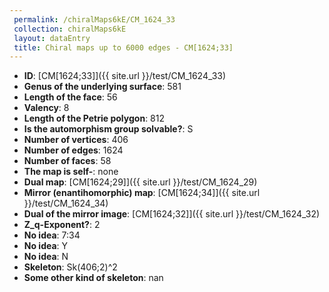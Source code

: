 ```yaml
--- 
 permalink: /chiralMaps6kE/CM_1624_33 
 collection: chiralMaps6kE
 layout: dataEntry
 title: Chiral maps up to 6000 edges - CM[1624;33]
---
```


- **ID**: [CM[1624;33]]({{ site.url }}/test/CM_1624_33)
- **Genus of the underlying surface**: 581
- **Length of the face**: 56
- **Valency**: 8
- **Length of the Petrie polygon**: 812
- **Is the automorphism group solvable?**: S
- **Number of vertices**: 406
- **Number of edges**: 1624
- **Number of faces**: 58
- **The map is self-**: none
- **Dual map**: [CM[1624;29]]({{ site.url }}/test/CM_1624_29)
- **Mirror (enantihomorphic) map**: [CM[1624;34]]({{ site.url }}/test/CM_1624_34)
- **Dual of the mirror image**: [CM[1624;32]]({{ site.url }}/test/CM_1624_32)
- **Z_q-Exponent?**: 2
- **No idea**:  7:34
- **No idea**: Y
- **No idea**: N
- **Skeleton**: Sk(406;2)^2
- **Some other kind of skeleton**: nan
